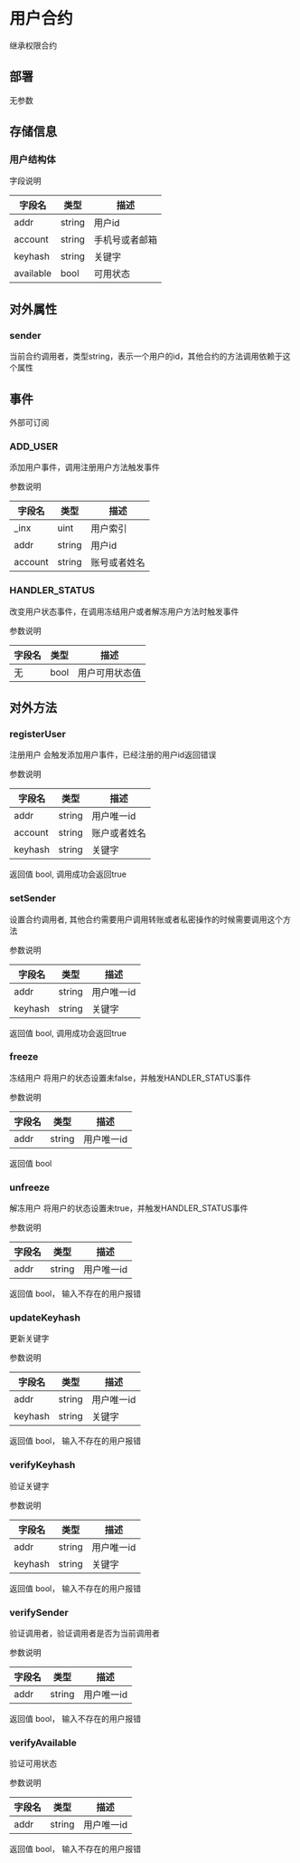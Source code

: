 # 用户合约

继承权限合约

## 部署
无参数

## 存储信息

### 用户结构体

字段说明

| 字段名 | 类型 | 描述 |
| -----| ---- | ---- |
| addr | string | 用户id | 
| account | string | 手机号或者邮箱 |
| keyhash | string | 关键字 | 
| available | bool | 可用状态 |

## 对外属性

### sender 

当前合约调用者，类型string，表示一个用户的id，其他合约的方法调用依赖于这个属性


## 事件

外部可订阅

### ADD_USER

添加用户事件，调用注册用户方法触发事件

参数说明

| 字段名 | 类型 | 描述 |
| -----| ---- | ---- |
| _inx | uint | 用户索引 |
| addr | string | 用户id | 
| account | string | 账号或者姓名 |


### HANDLER_STATUS 

改变用户状态事件，在调用冻结用户或者解冻用户方法时触发事件

参数说明

| 字段名 | 类型 | 描述 |
| -----| ---- | ---- |
| 无 | bool | 用户可用状态值 |


## 对外方法

### registerUser 

注册用户 会触发添加用户事件，已经注册的用户id返回错误

参数说明

| 字段名 | 类型 | 描述 |
| -----| ---- | ---- |
| addr | string | 用户唯一id |
| account | string | 账户或者姓名 |
| keyhash | string | 关键字 |

返回值 bool, 调用成功会返回true 

### setSender 

设置合约调用者, 其他合约需要用户调用转账或者私密操作的时候需要调用这个方法

参数说明

| 字段名 | 类型 | 描述 |
| -----| ---- | ---- |
| addr | string | 用户唯一id |
| keyhash | string | 关键字 |

返回值 bool, 调用成功会返回true 

### freeze 

冻结用户 将用户的状态设置未false，并触发HANDLER_STATUS事件

参数说明

| 字段名 | 类型 | 描述 |
| -----| ---- | ---- |
| addr | string | 用户唯一id |

返回值 bool

### unfreeze 

解冻用户 将用户的状态设置未true，并触发HANDLER_STATUS事件

参数说明

| 字段名 | 类型 | 描述 |
| -----| ---- | ---- |
| addr | string | 用户唯一id |

返回值 bool， 输入不存在的用户报错


### updateKeyhash 

更新关键字

参数说明

| 字段名 | 类型 | 描述 |
| -----| ---- | ---- |
| addr | string | 用户唯一id | 
| keyhash | string | 关键字 |

返回值 bool， 输入不存在的用户报错


### verifyKeyhash 

验证关键字

参数说明

| 字段名 | 类型 | 描述 |
| -----| ---- | ---- |
| addr | string | 用户唯一id |
| keyhash | string | 关键字 |

返回值 bool， 输入不存在的用户报错



### verifySender 

验证调用者，验证调用者是否为当前调用者　

参数说明

| 字段名 | 类型 | 描述 |
| -----| ---- | ---- |
| addr | string | 用户唯一id |

返回值 bool， 输入不存在的用户报错

### verifyAvailable

验证可用状态

参数说明

| 字段名 | 类型 | 描述 |
| -----| ---- | ---- |
| addr | string | 用户唯一id |

返回值 bool， 输入不存在的用户报错
